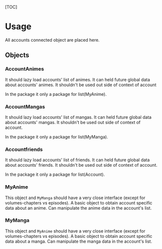 [TOC]

Usage
=====
All accounts connected object are placed here.

Objects
-------

### AccountAnimes
It should lazy load accounts' list of animes.
It can held future global data about accounts' animes.
It shouldn't be used out side of context of account

In the package it only a package for list(MyAnime).

### AccountMangas
It should lazy load accounts' list of mangas.
It can held future global data about accounts' mangas.
It shouldn't be used out side of context of account.

In the package it only a package for list(MyManga).

### Accountfriends
It should lazy load accounts' list of friends.
It can held future global data about accounts' friends.
It shouldn't be used out side of context of account.

In the package it only a package for list(Account).

### MyAnime
This object and `MyManga` should have a very close interface (except for volumes-chapters vs episodes).
A basic object to obtain account specific data about an anime.
Can manipulate the anime data in the account's list.

### MyManga
This object and `MyAnime` should have a very close interface (except for volumes-chapters vs episodes).
A basic object to obtain account specific data about a manga.
Can manipulate the manga data in the account's list.
